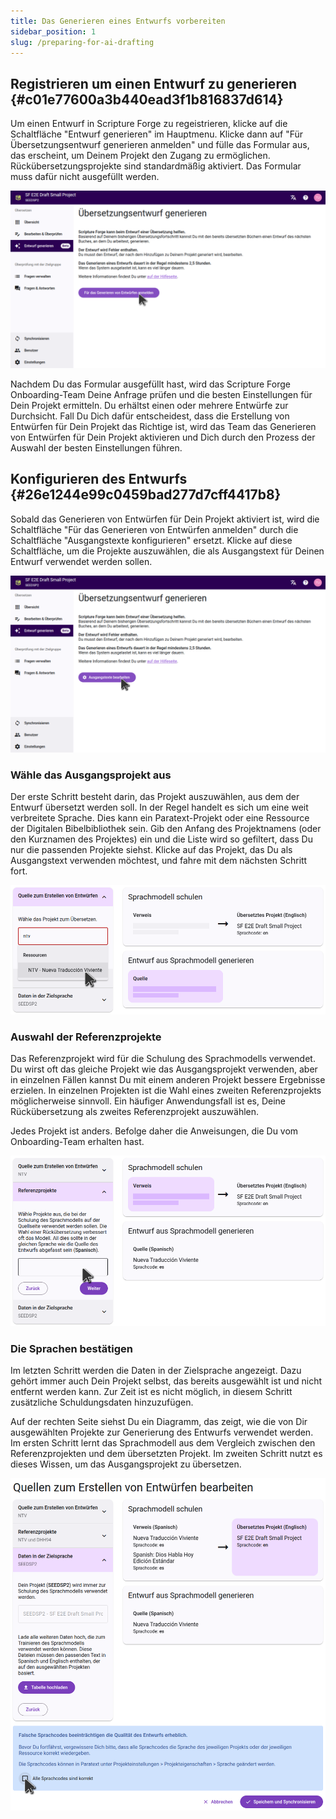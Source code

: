 ```yaml
---
title: Das Generieren eines Entwurfs vorbereiten
sidebar_position: 1
slug: /preparing-for-ai-drafting
---
```


## Registrieren um einen Entwurf zu generieren {#c01e77600a3b440ead3f1b816837d614}

Um einen Entwurf in Scripture Forge zu regeistrieren, klicke auf die Schaltfläche "Entwurf generieren" im Hauptmenu. Klicke dann auf "Für Übersetzungsentwurf generieren anmelden" und fülle das Formular aus, das erscheint, um Deinem Projekt den Zugang zu ermöglichen. Rückübersetzungsprojekte sind standardmäßig aktiviert. Das Formular muss dafür nicht ausgefüllt werden.

![](./sign_up_for_drafting.png)

Nachdem Du das Formular ausgefüllt hast, wird das Scripture Forge Onboarding-Team Deine Anfrage prüfen und die besten Einstellungen für Dein Projekt ermitteln. Du erhältst einen oder mehrere Entwürfe zur Durchsicht. Fall Du Dich dafür entscheidest, dass die Erstellung von Entwürfen für Dein Projekt das Richtige ist, wird das Team das Generieren von Entwürfen für Dein Projekt aktivieren und Dich durch den Prozess der Auswahl der besten Einstellungen führen.

## Konfigurieren des Entwurfs {#26e1244e99c0459bad277d7cff4417b8}

Sobald das Generieren von Entwürfen für Dein Projekt aktiviert ist, wird die Schaltfläche "Für das Generieren von Entwürfen anmelden" durch die Schaltfläche "Ausgangstexte konfigurieren" ersetzt. Klicke auf diese Schaltfläche, um die Projekte auszuwählen, die als Ausgangstext für Deinen Entwurf verwendet werden sollen.

![](./configure_sources_button.png)

### Wähle das Ausgangsprojekt aus

Der erste Schritt besteht darin, das Projekt auszuwählen, aus dem der Entwurf übersetzt werden soll. In der Regel handelt es sich um eine weit verbreitete Sprache. Dies kann ein Paratext-Projekt oder eine Ressource der Digitalen Bibelbibliothek sein. Gib den Anfang des Projektnamens (oder den Kurznamen des Projektes) ein und die Liste wird so gefiltert, dass Du nur die passenden Projekte siehst. Klicke auf das Projekt, das Du als Ausgangstext verwenden möchtest, und fahre mit dem nächsten Schritt fort.

![](./configure_sources_draft_source.png)

### Auswahl der Referenzprojekte

Das Referenzprojekt wird für die Schulung des Sprachmodells verwendet. Du wirst oft das gleiche Projekt wie das Ausgangsprojekt verwenden, aber in einzelnen Fällen kannst Du mit einem anderen Projekt bessere Ergebnisse erzielen. In einzelnen Projekten ist die Wahl eines zweiten Referenzprojekts möglicherweise sinnvoll. Ein häufiger Anwendungsfall ist es, Deine Rückübersetzung als zweites Referenzprojekt auszuwählen.

Jedes Projekt ist anders. Befolge daher die Anweisungen, die Du vom Onboarding-Team erhalten hast.

![](./configure_sources_draft_reference.png)

### Die Sprachen bestätigen

Im letzten Schritt werden die Daten in der Zielsprache angezeigt. Dazu gehört immer auch Dein Projekt selbst, das bereits ausgewählt ist und nicht entfernt werden kann. Zur Zeit ist es nicht möglich, in diesem Schritt zusätzliche Schuldungsdaten hinzuzufügen.

Auf der rechten Seite siehst Du ein Diagramm, das zeigt, wie die von Dir ausgewählten Projekte zur Generierung des Entwurfs verwendet werden. Im ersten Schritt lernt das Sprachmodell aus dem Vergleich zwischen den Referenzprojekten und dem übersetzten Projekt. Im zweiten Schritt nutzt es dieses Wissen, um das Ausgangsprojekt zu übersetzen.

![](./configure_sources_confirm_languages.png)